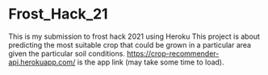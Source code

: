 # Frost_Hack_21
This is my submission to frost hack 2021 using Heroku
This project is about predicting the most suitable crop that could be grown in a particular area given the particular soil conditions.
https://crop-recommender-api.herokuapp.com/   is the app link (may take some time to load).

